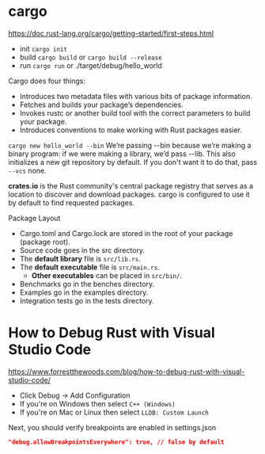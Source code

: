 # cargo

https://doc.rust-lang.org/cargo/getting-started/first-steps.html

- init `cargo init`
- build `cargo build` or `cargo build --release`
- run `cargo run` or ./target/debug/hello_world

Cargo does four things:
- Introduces two metadata files with various bits of package information.
- Fetches and builds your package’s dependencies.
- Invokes rustc or another build tool with the correct parameters to build your package.
- Introduces conventions to make working with Rust packages easier.

`cargo new hello_world --bin`
We’re passing --bin because we’re making a binary program: if we were making a library, we’d pass --lib. This also initializes a new git repository by default. If you don't want it to do that, pass `--vcs` none.


**crates.io** is the Rust community's central package registry that serves as a location to discover and download packages. cargo is configured to use it by default to find requested packages.


Package Layout

- Cargo.toml and Cargo.lock are stored in the root of your package (package root).
- Source code goes in the src directory.
- The **default library** file is `src/lib.rs`.
- The **default executable** file is `src/main.rs`.
  - **Other executables** can be placed in `src/bin/`.
- Benchmarks go in the benches directory.
- Examples go in the examples directory.
- Integration tests go in the tests directory.



# How to Debug Rust with Visual Studio Code

https://www.forrestthewoods.com/blog/how-to-debug-rust-with-visual-studio-code/

- Click Debug -> Add Configuration
- If you're on Windows then select `C++ (Windows)`
- If you're on Mac or Linux then select `LLDB: Custom Launch`

Next, you should verify breakpoints are enabled in settings.json

```json
"debug.allowBreakpointsEverywhere": true, // false by default
```

